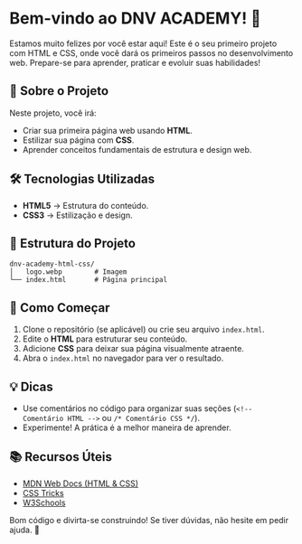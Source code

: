 # Bem-vindo ao DNV ACADEMY! 🎉

Estamos muito felizes por você estar aqui! Este é o seu primeiro projeto com HTML e CSS, onde você dará os primeiros passos no desenvolvimento web. Prepare-se para aprender, praticar e evoluir suas habilidades!

## 📌 Sobre o Projeto

Neste projeto, você irá:

- Criar sua primeira página web usando **HTML**.
- Estilizar sua página com **CSS**.
- Aprender conceitos fundamentais de estrutura e design web.

## 🛠️ Tecnologias Utilizadas

- **HTML5** → Estrutura do conteúdo.
- **CSS3** → Estilização e design.

## 📂 Estrutura do Projeto

```
dnv-academy-html-css/
│   logo.webp        # Imagem
└── index.html       # Página principal
```

## 🚀 Como Começar

1. Clone o repositório (se aplicável) ou crie seu arquivo `index.html`.
2. Edite o **HTML** para estruturar seu conteúdo.
3. Adicione **CSS** para deixar sua página visualmente atraente.
4. Abra o `index.html` no navegador para ver o resultado.

## 💡 Dicas

- Use comentários no código para organizar suas seções (`<!-- Comentário HTML -->` ou `/* Comentário CSS */`).
- Experimente! A prática é a melhor maneira de aprender.

## 📚 Recursos Úteis

- [MDN Web Docs (HTML & CSS)](https://developer.mozilla.org/pt-BR/)
- [CSS Tricks](https://css-tricks.com/)
- [W3Schools](https://www.w3schools.com/)

Bom código e divirta-se construindo! Se tiver dúvidas, não hesite em pedir ajuda. 🌟
